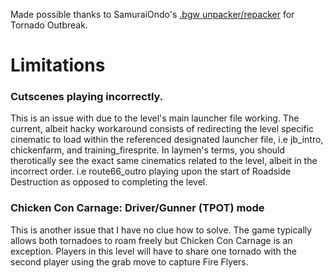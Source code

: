 Made possible thanks to SamuraiOndo's [.bgw unpacker/repacker](https://github.com/SamuraiOndo/tornado-outbreak-bgw) for Tornado Outbreak.

# Limitations
### Cutscenes playing incorrectly.
This is an issue with due to the level's main launcher file working. The current, albeit hacky workaround consists of redirecting the level specific cinematic to load within the referenced designated launcher file, i.e jb_intro, chickenfarm, and training_firesprite. In laymen's terms, you should therotically see the exact same cinematics related to the level, albeit in the incorrect order. i.e route66_outro playing upon the start of Roadside Destruction as opposed to completing the level.
### Chicken Con Carnage: Driver/Gunner (TPOT) mode
This is another issue that I have no clue how to solve. The game typically allows both tornadoes to roam freely but Chicken Con Carnage is an exception. Players in this level will have to share one tornado with the second player using the grab move to capture Fire Flyers.
